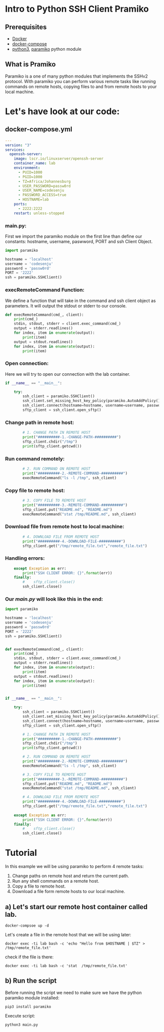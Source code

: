 # Intro to Python SSH Client Pramiko

## Prerequisites
- [Docker](https://docs.docker.com/engine/install/)
- [docker-compose](https://docs.docker.com/compose/install/)
- [python3](https://www.python.org/downloads/), [paramiko](https://www.paramiko.org/installing.html) python module
  
## What is Pramiko
Paramiko is a one of many python modules that implements the SSHv2 protocol. With paramiko you can perform various remote tasks like running commands on remote hosts, copying files to and from remote hosts to your local machine.

# Let's have look at our code:
## docker-compose.yml
```yaml
---
version: "3"
services:
  openssh-server:
    image: lscr.io/linuxserver/openssh-server
    container_name: lab
    environment:
      - PUID=1000
      - PGID=1000
      - TZ=Africa/Johannesburg
      - USER_PASSWORD=passw0rd
      - USER_NAME=codesenju
      - PASSWORD_ACCESS=true 
      - HOSTNAME=lab
    ports:
      - 2222:2222
    restart: unless-stopped
```

### main.py:
First we import the paramiko module on the first line than define our constants: hostname, username, paswword, PORT and ssh Client Object.

```python
import paramiko

hostname = 'localhost'
username = 'codesenju'
password = 'passw0rd'
PORT = '2222'
ssh = paramiko.SSHClient()
```

### execRemoteCommand Function:
We define a function that will take in the command and ssh client object as parameters. It will output the stdout or stderr to our console.
```python
def execRemoteCommand(cmd_, client):
    print(cmd_)
    stdin, stdout, stderr = client.exec_command(cmd_)
    output = stderr.readlines()
    for index, item in enumerate(output):
        print(item)
    output = stdout.readlines()
    for index, item in enumerate(output):
        print(item)
```
### Open connection:
Here we will try to open our connection with the lab container.
```python
if __name__ == "__main__":

    try:
        ssh_client = paramiko.SSHClient()
        ssh_client.set_missing_host_key_policy(paramiko.AutoAddPolicy())
        ssh_client.connect(hostname=hostname, username=username, password=password, port=PORT)
        sftp_client = ssh_client.open_sftp()
```

### Change path in remote host:
```python
        # 1. CHANGE PATH IN REMOTE HOST
        print("##########-1.-CHANGE-PATH-##########")
        sftp_client.chdir("/tmp")
        print(sftp_client.getcwd())
```
### Run command remotely:
```python
        # 2. RUN COMMAND ON REMOTE HOST
        print("##########-2.-REMOTE-COMMAND-##########")
        execRemoteCommand("ls -l /tmp", ssh_client)
```

###  Copy file to remote host:
```python
        # 3. COPY FILE TO REMOTE HOST
        print("##########-3.-REMOTE-COMMAND-##########")
        sftp_client.put("README.md", "README.md")
        execRemoteCommand("stat /tmp/README.md", ssh_client)
```
### Download file from remote host to local machine:
```python
        # 4. DOWNLOAD FILE FROM REMOTE HOST
        print("##########-4.-DOWNLOAD-FILE-##########")
        sftp_client.get("/tmp/remote_file.txt","remote_file.txt")
```
### Handling errors:
```python
    except Exception as err:
        print("SSH CLIENT ERROR: {}".format(err))
    finally:
        #    sftp_client.close()
        ssh_client.close()
```

### Our *main.py* will look like this in the end:
```python
import paramiko

hostname = 'localhost'
username = 'codesenju'
password = 'passw0rd'
PORT = '2222'
ssh = paramiko.SSHClient()


def execRemoteCommand(cmd_, client):
    print(cmd_)
    stdin, stdout, stderr = client.exec_command(cmd_)
    output = stderr.readlines()
    for index, item in enumerate(output):
        print(item)
    output = stdout.readlines()
    for index, item in enumerate(output):
        print(item)


if __name__ == "__main__":

    try:
        ssh_client = paramiko.SSHClient()
        ssh_client.set_missing_host_key_policy(paramiko.AutoAddPolicy())
        ssh_client.connect(hostname=hostname, username=username, password=password, port=PORT)
        sftp_client = ssh_client.open_sftp()

        # 1. CHANGE PATH IN REMOTE HOST
        print("##########-1.-CHANGE-PATH-##########")
        sftp_client.chdir("/tmp")
        print(sftp_client.getcwd())

        # 2. RUN COMMAND ON REMOTE HOST
        print("##########-2.-REMOTE-COMMAND-##########")
        execRemoteCommand("ls -l /tmp", ssh_client)

        # 3. COPY FILE TO REMOTE HOST
        print("##########-3.-REMOTE-COMMAND-##########")
        sftp_client.put("README.md", "README.md")
        execRemoteCommand("stat /tmp/README.md", ssh_client)

        # 4. DOWNLOAD FILE FROM REMOTE HOST
        print("##########-4.-DOWNLOAD-FILE-##########")
        sftp_client.get("/tmp/remote_file.txt","remote_file.txt")
        
    except Exception as err:
        print("SSH CLIENT ERROR: {}".format(err))
    finally:
        #    sftp_client.close()
        ssh_client.close()

```

# Tutorial
In this example we will be using paramiko to perform 4 remote tasks:
  1.  Change paths on remote host and return the current path.
  2.  Run any shell commands on a remote host.
  3.  Copy a file to remote host.
  4.  Download a file form remote hosts to our local machine.

## a) Let's  start our remote host container called lab.
```shell
docker-compsoe up -d
```
Let's create a file in the remote host that we will be using later:
```shell
docker exec -ti lab bash -c 'echo "Hello from $HOSTNAME | $TZ" > /tmp/remote_file.txt'
```
check if the file is there:
```shell
docker exec -ti lab bash -c 'stat  /tmp/remote_file.txt'
```
## b) Run the script
Before running the script we need to make sure we have the python paramiko module installed:
```shell
pip3 install paramiko
```
Execute script:
```shell
python3 main.py
```